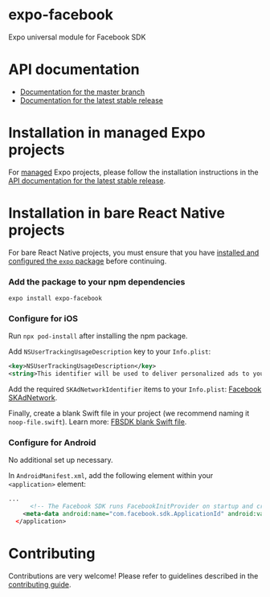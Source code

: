 # expo-facebook

Expo universal module for Facebook SDK

# API documentation

- [Documentation for the master branch](https://github.com/expo/expo/blob/master/docs/pages/versions/unversioned/sdk/facebook.md)
- [Documentation for the latest stable release](https://docs.expo.io/versions/latest/sdk/facebook/)

# Installation in managed Expo projects

For [managed](https://docs.expo.io/versions/latest/introduction/managed-vs-bare/) Expo projects, please follow the installation instructions in the [API documentation for the latest stable release](https://docs.expo.io/versions/latest/sdk/facebook/).

# Installation in bare React Native projects

For bare React Native projects, you must ensure that you have [installed and configured the `expo` package](https://docs.expo.dev/bare/installing-expo-modules/) before continuing.

### Add the package to your npm dependencies

```
expo install expo-facebook
```

### Configure for iOS

Run `npx pod-install` after installing the npm package.

Add `NSUserTrackingUsageDescription` key to your `Info.plist`:

```xml
<key>NSUserTrackingUsageDescription</key>
<string>This identifier will be used to deliver personalized ads to you.</string>
```

Add the required `SKAdNetworkIdentifier` items to your `Info.plist`: [Facebook SKAdNetwork](https://developers.facebook.com/docs/SKAdNetwork).

Finally, create a blank Swift file in your project (we recommend naming it `noop-file.swift`). Learn more: [FBSDK blank Swift file](https://github.com/facebook/react-native-fbsdk/issues/755).

### Configure for Android

No additional set up necessary.

In `AndroidManifest.xml`, add the following element within your `<application>` element:

```xml
...
      <!-- The Facebook SDK runs FacebookInitProvider on startup and crashes if there isn't an ID here -->
    <meta-data android:name="com.facebook.sdk.ApplicationId" android:value="fb0"/>
  </application>
```

# Contributing

Contributions are very welcome! Please refer to guidelines described in the [contributing guide](https://github.com/expo/expo#contributing).
